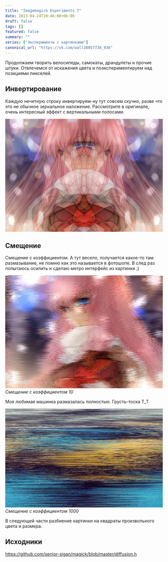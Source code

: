 ```yaml
---
title: "Imagemagick Experiments 7"
date: 2013-04-24T20:46:00+06:00
draft: false
tags: []
featured: false
summary: ""
series: ["Эксперименты с картинками"]
canonical_url: "https://vk.com/wall38057738_936"
---
```


Продолжаем творить велосипеды, самокаты, драндулеты и прочие штуки. Отвлечемся от искажения цвета и поэкспериментируем над позициями пикселей.

## Инвертирование

Каждую нечетную строку инвертируем-ну тут совсем скучно, разве что это не обычное зеркальное наложение. Рассмотрите в оригинале, очень интересный эффект с вертикальными полосами.

![Инвертированные картинки](/assets/imagemagick-experiments-7/ccvtxi3ffocfl2pohwx5.jpeg)

## Смещение

Смещение с коэффициентом. А тут весело, получается какое-то там размазывание, не помню как это называется в фотошопе.
В след раз попытаюсь осилить и сделаю метро интерфейс из картинки ;)

![Смещение с коэффициентом 10](/assets/imagemagick-experiments-7/5c1n02llufnre9puls8d.jpeg)
*Смещение с коэффициентом 10*

Моя любимая машинка размазалась полностью. Грусть-тоска T_T

![Смещение с коэффициентом 1000](/assets/imagemagick-experiments-7/mr1ez8uhj9gx3hlocz2w.jpeg)
*Смещение с коэффициентом 1000*

В следующей части разбиение картинки на квадраты произвольного цвета и размера.

## Исходники

https://github.com/senior-sigan/magick/blob/master/diffusion.h

